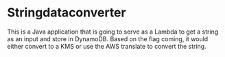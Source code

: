 # Stringdataconverter
This is a Java application that is going to serve as a Lambda to get a string as an input and store in DynamoDB. Based on the flag coming, it would either convert to a KMS or use the AWS translate to convert the string.

